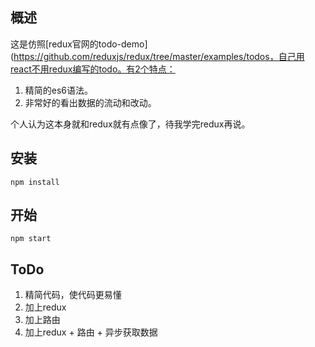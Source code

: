 ## 概述

这是仿照[redux官网的todo-demo](https://github.com/reduxjs/redux/tree/master/examples/todos，自己用react不用redux编写的todo。有2个特点：
1. 精简的es6语法。
2. 非常好的看出数据的流动和改动。

个人认为这本身就和redux就有点像了，待我学完redux再说。

## 安装

```
npm install
```

## 开始

```
npm start
```

## ToDo

1. 精简代码，使代码更易懂
2. 加上redux
3. 加上路由
4. 加上redux + 路由 + 异步获取数据












